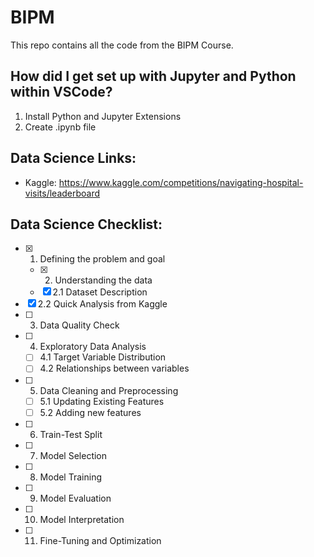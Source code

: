 # BIPM

This repo contains all the code from the BIPM Course.

## How did I get set up with Jupyter and Python within VSCode?

1. Install Python and Jupyter Extensions
2. Create .ipynb file

## Data Science Links:
- Kaggle: https://www.kaggle.com/competitions/navigating-hospital-visits/leaderboard

## Data Science Checklist:

- [x] 1. Defining the problem and goal
  - [x] 2. Understanding the data
  - [x] 2.1 Dataset Description
- [x] 2.2 Quick Analysis from Kaggle
- [ ] 3. Data Quality Check
- [ ] 4. Exploratory Data Analysis
  - [ ] 4.1 Target Variable Distribution 
  - [ ] 4.2 Relationships between variables
- [ ] 5. Data Cleaning and Preprocessing
  - [ ] 5.1 Updating Existing Features
  - [ ] 5.2 Adding new features
- [ ] 6. Train-Test Split
- [ ] 7. Model Selection
- [ ] 8. Model Training
- [ ] 9. Model Evaluation
- [ ] 10. Model Interpretation
- [ ] 11. Fine-Tuning and Optimization
